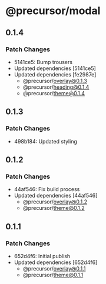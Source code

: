 # @precursor/modal

## 0.1.4

### Patch Changes

-   5141ce5: Bump trousers
-   Updated dependencies [5141ce5]
-   Updated dependencies [fe2987e]
    -   @precursor/overlay@0.1.3
    -   @precursor/heading@0.1.4
    -   @precursor/theme@0.1.4

## 0.1.3

### Patch Changes

-   498b184: Updated styling

## 0.1.2

### Patch Changes

-   44af546: Fix build process
-   Updated dependencies [44af546]
    -   @precursor/overlay@0.1.2
    -   @precursor/theme@0.1.2

## 0.1.1

### Patch Changes

-   652d4f6: Initial publish
-   Updated dependencies [652d4f6]
    -   @precursor/overlay@0.1.1
    -   @precursor/theme@0.1.1
